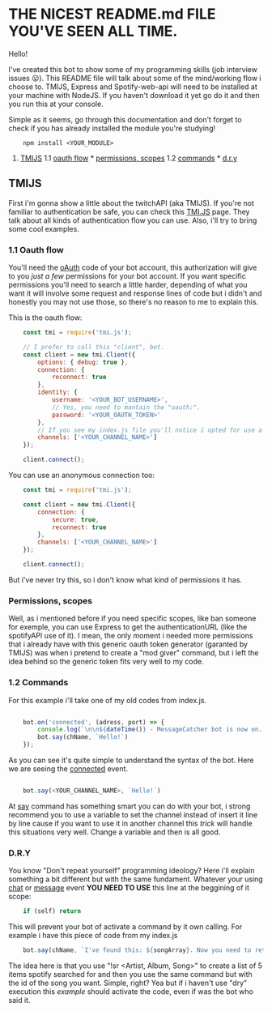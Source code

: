 # THE NICEST README.md FILE YOU'VE SEEN ALL TIME.
Hello!

I've created this bot to show some of my programming skills (job interview issues 😛). This README file will talk about some of the mind/working flow i choose to. TMIJS, Express and Spotify-web-api will need to be installed at your machine with NodeJS. If you haven't download it yet go do it and then you run this at your console.


Simple as it seems, go through this documentation and don't forget to check if you has already installed the module you're studying!

```
	npm install <YOUR_MODULE>
```


1. [TMIJS](https://github.com/g-orgo/bot-messagecatcher/tree/master#tmijs)
	1.1 [oauth flow](https://github.com/g-orgo/bot-messagecatcher/tree/master#oauth-flow)
		* [permissions, scopes](https://github.com/g-orgo/bot-messagecatcher/tree/master#permissions-scopes)
	1.2 [commands](https://github.com/g-orgo/bot-messagecatcher/tree/master#commands)
		* [d.r.y](https://github.com/g-orgo/bot-messagecatcher/tree/master#d-r-y)




## TMIJS
First i'm gonna show a little about the twitchAPI (aka TMIJS). If you're not familiar to authentication be safe, you can check this [TMI.JS](https://tmijs.com/#example-anonymous-connection) page. They talk about all kinds of authentication flow you can use. Also, i'll try to bring some cool examples.

### 1.1 Oauth flow

You'll need the [oAuth](https://twitchapps.com/tmi/) code of your bot account, this authorization will give to you _just a few_ permissions for your bot account. If you want specific permissions you'll need to search a little harder, depending of what you want it will involve some request and response lines of code but i didn't and honestly you may not use those, so there's no reason to me to explain this.


This is the oauth flow:
```js
	const tmi = require('tmi.js');

	// I prefer to call this "client", bot.
	const client = new tmi.Client({
		options: { debug: true },
		connection: {
			reconnect: true
		},
		identity: {
			username: '<YOUR_BOT_USERNAME>',
			// Yes, you need to mantain the "oauth:".
			password: '<YOUR_OAUTH_TOKEN>'
		},
		// If you see my index.js file you'll notice i opted for use a variable here, but it works too.
		channels: ['<YOUR_CHANNEL_NAME>']  
	});

	client.connect();
```

You can use an anonymous connection too:

```js
	const tmi = require('tmi.js');

	const client = new tmi.Client({
		connection: {
			secure: true,
			reconnect: true
		},
		channels: ['<YOUR_CHANNEL_NAME>'] 
	});

	client.connect();
```

But i've never try this, so i don't know what kind of permissions it has.

### Permissions, scopes

Well, as i mentioned before if you need specific scopes, like ban someone for exemple, you can use Express to get the authenticationURL (like the spotifyAPI use of it). I mean, the only moment i needed more permissions that i already have with this generic oauth token generator (garanted by TMIJS) was when i pretend to create a "mod giver" command, but i left the idea behind so the generic token fits very well to my code.

### 1.2 Commands

For this example i'll take one of my old codes from index.js.

```js

	bot.on('connected', (adress, port) => {
		console.log(`\n\n${dateTime()} - MessageCatcher bot is now on.. OK`);  
		bot.say(chName, `Hello!`)
	});

```

As you can see it's quite simple to understand the syntax of the bot. Here we are seeing the [connected](https://github.com/tmijs/docs/blob/gh-pages/_posts/v1.4.2/2019-03-03-Events.md#connected) event.

```js

	bot.say(<YOUR_CHANNEL_NAME>, `Hello!`)

```

At [say](https://github.com/tmijs/docs/blob/gh-pages/_posts/v1.4.2/2019-03-03-Commands.md#say) command has something smart you can do with your bot, i strong recommend you to use a variable to set the channel instead of insert it line by line cause if you want to use it in another channel this _trick_ will handle this situations very well. Change a variable and then is all good.

### D.R.Y

You know "Don't repeat yourself" programming ideology? Here i'll explain something a bit different but with the same fundament. Whatever your using [chat](https://github.com/tmijs/docs/blob/gh-pages/_posts/v1.4.2/2019-03-03-Events.md#chat) or [message](https://github.com/tmijs/docs/blob/gh-pages/_posts/v1.4.2/2019-03-03-Events.md#message) event __YOU NEED TO USE__ this line at the beggining of it scope:

```js
	if (self) return
```

This will prevent your bot of activate a command by it own calling. For example i have this piece of code from my index.js

```js
	bot.say(chName, `I've found this: ${songArray}. Now you need to retrieve the chossen number just after !sr (example: !sr1 ${s})"`)
```

The idea here is that you use "!sr <Artist, Album, Song>" to create a list of 5 items spotify searched for and then you use the same command but with the id of the song you want. Simple, right? Yea but if i haven't use "dry" execution this _example_ should activate the code, even if was the bot who said it.